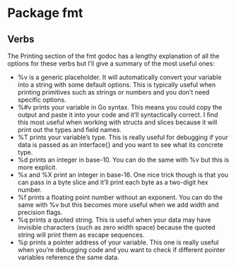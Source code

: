 # Package fmt

## Verbs
The Printing section of the fmt godoc has a lengthy explanation of all the options for these verbs but I’ll give a summary of the most useful ones:

* %v is a generic placeholder. It will automatically convert your variable into a string with some default options. This is typically useful when printing primitives such as strings or numbers and you don’t need specific options.
* %#v prints your variable in Go syntax. This means you could copy the output and paste it into your code and it’ll syntactically correct. I find this most useful when working with structs and slices because it will print out the types and field names.
* %T prints your variable’s type. This is really useful for debugging if your data is passed as an interface{} and you want to see what its concrete type.
* %d prints an integer in base-10. You can do the same with %v but this is more explicit.
* %x and %X print an integer in base-16. One nice trick though is that you can pass in a byte slice and it’ll print each byte as a two-digit hex number.
* %f prints a floating point number without an exponent. You can do the same with %v but this becomes more useful when we add width and precision flags.
* %q prints a quoted string. This is useful when your data may have invisible characters (such as zero width space) because the quoted string will print them as escape sequences.
* %p prints a pointer address of your variable. This one is really useful when you’re debugging code and you want to check if different pointer variables reference the same data.
